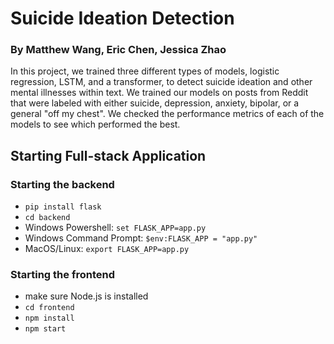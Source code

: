 # Suicide Ideation Detection
### By Matthew Wang, Eric Chen, Jessica Zhao
In this project, we trained three different types of models, logistic regression, LSTM, and a transformer, to detect suicide ideation and other mental illnesses within text. We trained our models on posts from Reddit that were labeled with either suicide, depression, anxiety, bipolar, or a general "off my chest". We checked the performance metrics of each of the models to see which performed the best.
## Starting Full-stack Application
### Starting the backend
- `pip install flask`
- `cd backend`
- Windows Powershell: `set FLASK_APP=app.py`
- Windows Command Prompt: `$env:FLASK_APP = "app.py"`
- MacOS/Linux: `export FLASK_APP=app.py`
### Starting the frontend
- make sure Node.js is installed
- `cd frontend`
- `npm install`
- `npm start`
